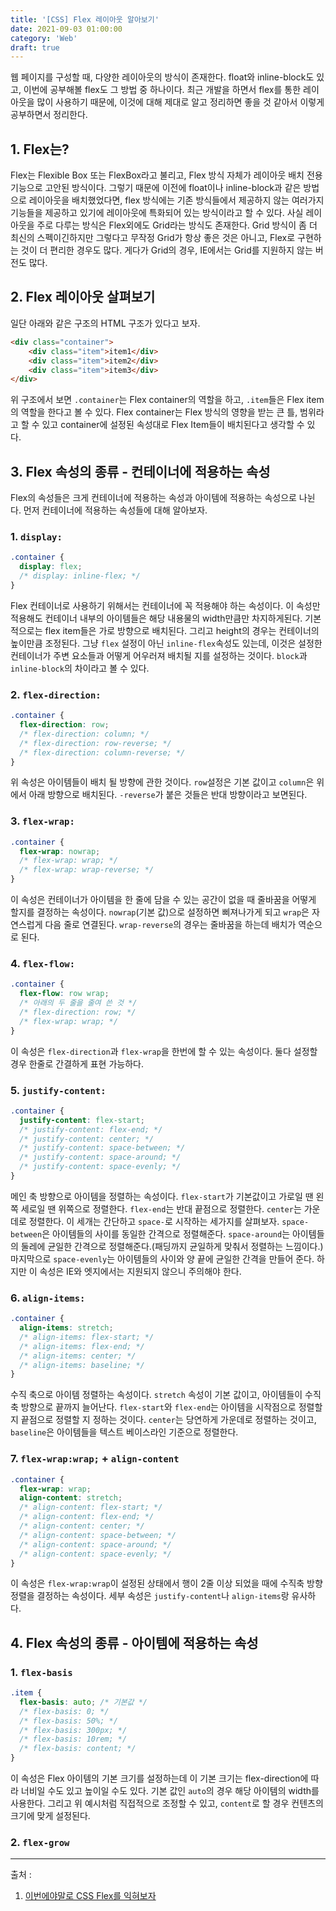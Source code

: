 ```yaml
---
title: '[CSS] Flex 레이아웃 알아보기'
date: 2021-09-03 01:00:00
category: 'Web'
draft: true
---
```


웹 페이지를 구성할 때, 다양한 레이아웃의 방식이 존재한다. float와 inline-block도 있고, 이번에 공부해볼 flex도 그 방법 중 하나이다. 최근 개발을 하면서 flex를 통한 레이아웃을 많이 사용하기 때문에, 이것에 대해 제대로 알고 정리하면 좋을 것 같아서 이렇게 공부하면서 정리한다.

## 1. Flex는?

Flex는 Flexible Box 또는 FlexBox라고 불리고, Flex 방식 자체가 레이아웃 배치 전용 기능으로 고안된 방식이다. 그렇기 때문에 이전에 float이나 inline-block과 같은 방법으로 레이아웃을 배치했었다면, flex 방식에는 기존 방식들에서 제공하지 않는 여러가지 기능들을 제공하고 있기에 레이아웃에 특화되어 있는 방식이라고 할 수 있다. 사실 레이아웃을 주로 다루는 방식은 Flex외에도 Grid라는 방식도 존재한다. Grid 방식이 좀 더 최신의 스펙이긴하지만 그렇다고 무작정 Grid가 항상 좋은 것은 아니고, Flex로 구현하는 것이 더 편리한 경우도 많다. 게다가 Grid의 경우, IE에서는 Grid를 지원하지 않는 버전도 많다.

## 2. Flex 레이아웃 살펴보기

일단 아래와 같은 구조의 HTML 구조가 있다고 보자.

```HTML
<div class="container">
	<div class="item">item1</div>
	<div class="item">item2</div>
	<div class="item">item3</div>
</div>
```

위 구조에서 보면 `.container`는 Flex container의 역할을 하고, `.item`들은 Flex item의 역할을 한다고 볼 수 있다. Flex container는 Flex 방식의 영향을 받는 큰 틀, 범위라고 할 수 있고 container에 설정된 속성대로 Flex Item들이 배치된다고 생각할 수 있다.

## 3. Flex 속성의 종류 - 컨테이너에 적용하는 속성

Flex의 속성들은 크게 컨테이너에 적용하는 속성과 아이템에 적용하는 속성으로 나뉜다. 먼저 컨테이너에 적용하는 속성들에 대해 알아보자.

### 1. `display:`

```css
.container {
  display: flex;
  /* display: inline-flex; */
}
```

Flex 컨테이너로 사용하기 위해서는 컨테이너에 꼭 적용해야 하는 속성이다. 이 속성만 적용해도 컨테이너 내부의 아이템들은 해당 내용물의 width만큼만 차지하게된다. 기본적으로는 flex item들은 가로 방향으로 배치된다. 그리고 height의 경우는 컨테이너의 높이만큼 조정된다. 그냥 `flex` 설정이 아닌 `inline-flex`속성도 있는데, 이것은 설정한 컨테이너가 주변 요소들과 어떻게 어우러져 배치될 지를 설정하는 것이다. `block`과 `inline-block`의 차이라고 볼 수 있다.

### 2. `flex-direction:`

```css
.container {
  flex-direction: row;
  /* flex-direction: column; */
  /* flex-direction: row-reverse; */
  /* flex-direction: column-reverse; */
}
```

위 속성은 아이템들이 배치 될 방향에 관한 것이다. `row`설정은 기본 값이고 `column`은 위에서 아래 방향으로 배치된다. `-reverse`가 붙은 것들은 반대 방향이라고 보면된다.

### 3. `flex-wrap:`

```css
.container {
  flex-wrap: nowrap;
  /* flex-wrap: wrap; */
  /* flex-wrap: wrap-reverse; */
}
```

이 속성은 컨테이너가 아이템을 한 줄에 담을 수 있는 공간이 없을 때 줄바꿈을 어떻게 할지를 결정하는 속성이다. `nowrap`(기본 값)으로 설정하면 삐져나가게 되고 `wrap`은 자연스럽게 다음 줄로 연결된다. `wrap-reverse`의 경우는 줄바꿈을 하는데 배치가 역순으로 된다.

### 4. `flex-flow:`

```css
.container {
  flex-flow: row wrap;
  /* 아래의 두 줄을 줄여 쓴 것 */
  /* flex-direction: row; */
  /* flex-wrap: wrap; */
}
```

이 속성은 `flex-direction`과 `flex-wrap`을 한번에 할 수 있는 속성이다. 둘다 설정할 경우 한줄로 간결하게 표현 가능하다.

### 5. `justify-content:`

```css
.container {
  justify-content: flex-start;
  /* justify-content: flex-end; */
  /* justify-content: center; */
  /* justify-content: space-between; */
  /* justify-content: space-around; */
  /* justify-content: space-evenly; */
}
```

메인 축 방향으로 아이템을 정렬하는 속성이다. `flex-start`가 기본값이고 가로일 땐 왼쪽 세로일 땐 위쪽으로 정렬한다. `flex-end`는 반대 끝점으로 정렬한다. `center`는 가운데로 정렬한다. 이 세개는 간단하고 `space-`로 시작하는 세가지를 살펴보자. `space-between`은 아이템들의 사이를 동일한 간격으로 정렬해준다. `space-around`는 아이템들의 둘레에 균일한 간격으로 정렬해준다.(패딩까지 균일하게 맞춰서 정렬하는 느낌이다.) 마지막으로 `space-evenly`는 아이템들의 사이와 양 끝에 균일한 간격을 만들어 준다. 하지만 이 속성은 IE와 엣지에서는 지원되지 않으니 주의해야 한다.

### 6. `align-items:`

```css
.container {
  align-items: stretch;
  /* align-items: flex-start; */
  /* align-items: flex-end; */
  /* align-items: center; */
  /* align-items: baseline; */
}
```

수직 축으로 아이템 정렬하는 속성이다. `stretch` 속성이 기본 값이고, 아이템들이 수직축 방향으로 끝까지 늘어난다. `flex-start`와 `flex-end`는 아이템을 시작점으로 정렬할지 끝점으로 정렬할 지 정하는 것이다. `center`는 당연하게 가운데로 정렬하는 것이고, `baseline`은 아이템들을 텍스트 베이스라인 기준으로 정렬한다.

### 7. `flex-wrap:wrap;` + `align-content`

```css
.container {
  flex-wrap: wrap;
  align-content: stretch;
  /* align-content: flex-start; */
  /* align-content: flex-end; */
  /* align-content: center; */
  /* align-content: space-between; */
  /* align-content: space-around; */
  /* align-content: space-evenly; */
}
```

이 속성은 `flex-wrap:wrap`이 설정된 상태에서 행이 2줄 이상 되었을 때에 수직축 방향 정렬을 결정하는 속성이다. 세부 속성은 `justify-content`나 `align-items`랑 유사하다.

## 4. Flex 속성의 종류 - 아이템에 적용하는 속성

### 1. `flex-basis`

```css
.item {
  flex-basis: auto; /* 기본값 */
  /* flex-basis: 0; */
  /* flex-basis: 50%; */
  /* flex-basis: 300px; */
  /* flex-basis: 10rem; */
  /* flex-basis: content; */
}
```

이 속성은 Flex 아이템의 기본 크기를 설정하는데 이 기본 크기는 flex-direction에 따라 너비일 수도 있고 높이일 수도 있다. 기본 값인 `auto`의 경우 해당 아이템의 width를 사용한다. 그리고 위 예시처럼 직접적으로 조정할 수 있고, `content`로 할 경우 컨텐츠의 크기에 맞게 설정된다.

### 2. `flex-grow`

---

출처 :

1. [이번에야말로 CSS Flex를 익혀보자](https://studiomeal.com/archives/197)
